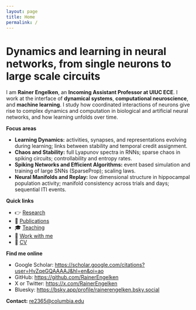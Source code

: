 ```yaml
---
layout: page
title: Home
permalink: /
---
```


# Dynamics and learning in neural networks, from single neurons to large scale circuits

I am **Rainer Engelken**, an **Incoming Assistant Professor at UIUC ECE**. I work at the interface of **dynamical systems**, **computational neuroscience**, and **machine learning**. I study how coordinated interactions of neurons give rise to complex dynamics and computation in biological and artificial neural networks, and how learning unfolds over time.

**Focus areas**
- **Learning Dynamics:** activities, synapses, and representations evolving during learning; links between stability and temporal credit assignment.
- **Chaos and Stability:** full Lyapunov spectra in RNNs; sparse chaos in spiking circuits; controllability and entropy rates.
- **Spiking Networks and Efficient Algorithms:** event based simulation and training of large SNNs (SparseProp); scaling laws.
- **Neural Manifolds and Replay:** low dimensional structure in hippocampal population activity; manifold consistency across trials and days; sequential ITI events.

**Quick links**
- 👉 [Research](/research/)
- 📄 [Publications](/publications/)
- 🎓 [Teaching](/teaching/)
- 🤝 [Work with me](/join/)
- 🧾 [CV](/cv/)

**Find me online**
- Google Scholar: <https://scholar.google.com/citations?user=HvZqeGQAAAAJ&hl=en&oi=ao>
- GitHub: <https://github.com/RainerEngelken>
- X or Twitter: <https://x.com/RainerEngelken>
- Bluesky: <https://bsky.app/profile/rainerengelken.bsky.social>

**Contact:** re2365@columbia.edu